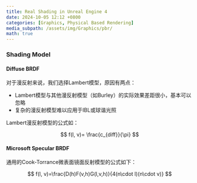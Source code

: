```yaml
---
title: Real Shading in Unreal Engine 4
date: 2024-10-05 12:12 +0800
categories: [Graphics, Physical Based Rendering]
media_subpath: /assets/img/Graphics/pbr/
math: true
---
```


### Shading Model

#### Diffuse BRDF

对于漫反射来说，我们选择Lambert模型，原因有两点：

- Lambert模型与其他漫反射模型（如Burley）的实际效果差距很小，基本可以忽略
- 复杂的漫反射模型难以应用于IBL或球谐光照

Lambert漫反射模型的公式如：


$$
f(l, v)= \frac{c_{diff}}{\pi}
$$


#### Microsoft Specular BRDF

通用的Cook-Torrance微表面镜面反射模型的公式如下：


$$
f(l, v)=\frac{D(h)F(v,h)G(l,v,h)}{4(n\cdot l)(n\cdot v)}
$$
